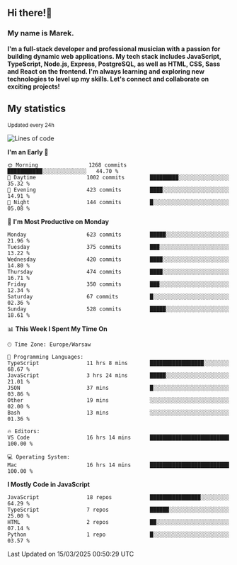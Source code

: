 ## Hi there!👋 ##
### My name is Marek. ###

**I'm a full-stack developer and professional musician with a passion for building dynamic web applications. My tech stack includes JavaScript, TypeScript, Node.js, Express, PostgreSQL, as well as HTML, CSS, Sass and React on the frontend. I'm always learning and exploring new technologies to level up my skills. Let's connect and collaborate on exciting projects!**

## My statistics ##
<sub>Updated every 24h</sub>
<!--START_SECTION:waka-->
![Lines of code](https://img.shields.io/badge/From%20Hello%20World%20I%27ve%20Written-190.8%20thousand%20lines%20of%20code-blue)

**I'm an Early 🐤** 

```text
🌞 Morning                1268 commits        ███████████░░░░░░░░░░░░░░   44.70 % 
🌆 Daytime                1002 commits        █████████░░░░░░░░░░░░░░░░   35.32 % 
🌃 Evening                423 commits         ████░░░░░░░░░░░░░░░░░░░░░   14.91 % 
🌙 Night                  144 commits         █░░░░░░░░░░░░░░░░░░░░░░░░   05.08 % 
```
📅 **I'm Most Productive on Monday** 

```text
Monday                   623 commits         █████░░░░░░░░░░░░░░░░░░░░   21.96 % 
Tuesday                  375 commits         ███░░░░░░░░░░░░░░░░░░░░░░   13.22 % 
Wednesday                420 commits         ████░░░░░░░░░░░░░░░░░░░░░   14.80 % 
Thursday                 474 commits         ████░░░░░░░░░░░░░░░░░░░░░   16.71 % 
Friday                   350 commits         ███░░░░░░░░░░░░░░░░░░░░░░   12.34 % 
Saturday                 67 commits          █░░░░░░░░░░░░░░░░░░░░░░░░   02.36 % 
Sunday                   528 commits         █████░░░░░░░░░░░░░░░░░░░░   18.61 % 
```


📊 **This Week I Spent My Time On** 

```text
🕑︎ Time Zone: Europe/Warsaw

💬 Programming Languages: 
TypeScript               11 hrs 8 mins       █████████████████░░░░░░░░   68.67 % 
JavaScript               3 hrs 24 mins       █████░░░░░░░░░░░░░░░░░░░░   21.01 % 
JSON                     37 mins             █░░░░░░░░░░░░░░░░░░░░░░░░   03.86 % 
Other                    19 mins             ░░░░░░░░░░░░░░░░░░░░░░░░░   02.00 % 
Bash                     13 mins             ░░░░░░░░░░░░░░░░░░░░░░░░░   01.36 % 

🔥 Editors: 
VS Code                  16 hrs 14 mins      █████████████████████████   100.00 % 

💻 Operating System: 
Mac                      16 hrs 14 mins      █████████████████████████   100.00 % 
```

**I Mostly Code in JavaScript** 

```text
JavaScript               18 repos            ████████████████░░░░░░░░░   64.29 % 
TypeScript               7 repos             ██████░░░░░░░░░░░░░░░░░░░   25.00 % 
HTML                     2 repos             ██░░░░░░░░░░░░░░░░░░░░░░░   07.14 % 
Python                   1 repo              █░░░░░░░░░░░░░░░░░░░░░░░░   03.57 % 
```




 Last Updated on 15/03/2025 00:50:29 UTC
<!--END_SECTION:waka-->

<!--
**MarekSax/MarekSax** is a ✨ _special_ ✨ repository because its `README.md` (this file) appears on your GitHub profile.

Here are some ideas to get you started:

- 🔭 I’m currently working on ...
- 🌱 I’m currently learning ...
- 👯 I’m looking to collaborate on ...
- 🤔 I’m looking for help with ...
- 💬 Ask me about ...
- 📫 How to reach me: ...
- 😄 Pronouns: ...
- ⚡ Fun fact: ...
-->
